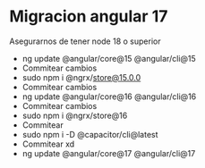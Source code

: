 # Migracion angular 17

Asegurarnos de tener node 18 o superior
- ng update @angular/core@15 @angular/cli@15
- Commitear cambios
- sudo npm i @ngrx/store@15.0.0
- Commitear cambios
- ng update @angular/core@16 @angular/cli@16
- Commitear cambios
- sudo npm i @ngrx/store@16
- Commitear
- sudo npm i -D @capacitor/cli@latest
- Commitear xd
- ng update @angular/core@17 @angular/cli@17
